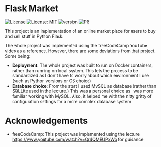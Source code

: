 # Flask Market
[![License](https://img.shields.io/badge/License-Apache%202.0-blue.svg)](docs/license_apache_v2) [![License: MIT](https://img.shields.io/badge/License-MIT-blue.svg)](docs/license_mit) ![version](https://img.shields.io/badge/version-2.1.1-orange) ![PR](https://img.shields.io/badge/PRs-Welcome-green)

This project is an implementation of an online market place for users to buy and sell stuff in Python Flask.

The whole project was implemented using the freeCodeCamp YouTube video as a reference. However, there are some deviations from that project. Some being:
- **Deployment**: The whole project was built to run on Docker containers, rather than running on local system. This lets the process to be standardized as I don't have to worry about which environment I use (such as Python versions or OS choice)
- **Database choice**: From the start I used MySQL as database (rather than SQLLite used in the lecture.) This was a personal choice as I was more familiar working with MySQL. Also, it helped me with the nitty gritty of configuration settings for a more complex database system 

# Acknowledgements
- freeCodeCamp: This project was implemented using the lecture https://www.youtube.com/watch?v=Qr4QMBUPxWo for guidance